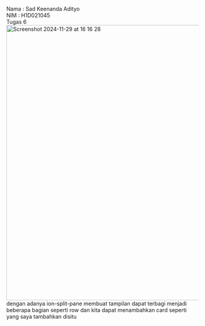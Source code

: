 Nama  : Sad Keenanda Adityo <br>
NIM   : H1D021045 <br>
Tugas 6 <br>
<img width="720" alt="Screenshot 2024-11-29 at 16 16 28" src="https://github.com/user-attachments/assets/c6909772-d50d-4aa7-93bb-62aded3e7314">
<br>
dengan adanya ion-split-pane membuat tampilan dapat terbagi menjadi beberapa bagian seperti row dan kita dapat menambahkan card seperti yang saya tambahkan disitu
